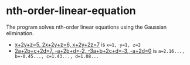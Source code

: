 # nth-order-linear-equation

The program solves nth-order linear equations using the Gaussian elimination.

- [x+2y+z=5, 2x+2y+z=6, x+2y+2z=7](https://www.wolframalpha.com/input/?i=x%2B2y%2Bz%3D5%2C2x%2B2y%2Bz%3D6%2Cx%2B2y%2B2z%3D7) is `x=1, y=1, z=2`
- [2a+2b+c+2d=7, -a+2b+d=-2, -3a+b+2c+d=-3, -a+2d=0](https://www.wolframalpha.com/input/?i=2a%2B2b%2Bc%2B2d%3D7%2C-a%2B2b%2Bd%3D-2%2C-3a%2Bb%2B2c%2Bd%3D-3%2C-a%2B2d%3D0) is `a=2.16..., b=-0.45..., c=1.43..., d=1.08...`
